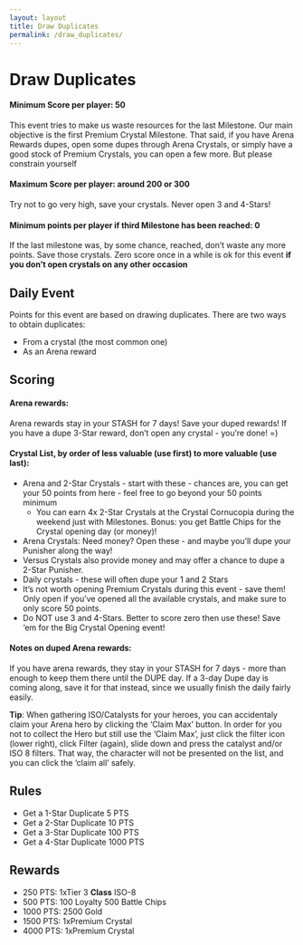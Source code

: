 ```yaml
---
layout: layout
title: Draw Duplicates
permalink: /draw_duplicates/
---
```


# Draw Duplicates
#### Minimum Score per player: 50

This event tries to make us waste resources for the last Milestone. Our main objective is the first Premium Crystal Milestone. 
That said, if you have Arena Rewards dupes, open some dupes through Arena Crystals, or simply have a good stock of Premium Crystals, you can open a few more. But please constrain yourself

#### Maximum Score per player: around 200 or 300
Try not to go very high, save your crystals. Never open 3 and 4-Stars!

#### Minimum points per player if third Milestone has been reached: 0

If the last milestone was, by some chance, reached, don’t waste any more points. Save those crystals. 
Zero score once in a while is ok for this event **if you don’t open crystals on any other occasion**

## Daily Event
Points for this event are based on drawing duplicates. There are two ways to obtain duplicates:

- From a crystal (the most common one)
- As an Arena reward

## Scoring

#### Arena rewards:
Arena rewards stay in your STASH for 7 days! Save your duped rewards!
If you have a dupe 3-Star reward, don’t open any crystal - you’re done! =)

#### Crystal List, by order of less valuable (use first) to more valuable (use last):

- Arena and 2-Star Crystals - start with these - chances are, you can get your 50 points from here - feel free to go beyond your 50 points minimum
	- You can earn 4x 2-Star Crystals at the Crystal Cornucopia during the weekend just with Milestones. Bonus: you get Battle Chips for the Crystal opening day (or money)!
- Arena Crystals: Need money? Open these - and maybe you’ll dupe your Punisher along the way!
- Versus Crystals also provide money and may offer a chance to dupe a 2-Star Punisher.
- Daily crystals - these will often dupe your 1 and 2 Stars
- It’s not worth opening Premium Crystals during this event - save them! Only open if you’ve opened all the available crystals, and make sure to only score 50 points.
- Do NOT use 3 and 4-Stars. Better to score zero then use these! Save ‘em for the Big Crystal Opening event!

#### Notes on duped Arena rewards:
If you have arena rewards, they stay in your STASH for 7 days - more than enough to keep them there until the DUPE day. 
If a 3-day Dupe day is coming along, save it for that instead, since we usually finish the daily fairly easily.

**Tip**: When gathering ISO/Catalysts for your heroes, you can accidentaly claim your Arena hero by clicking the ‘Claim Max’ button. 
In order for you not to collect the Hero but still use the ‘Claim Max’, just click the filter icon (lower right), click Filter (again), slide down and press the catalyst and/or ISO 8 filters. That way, the character will not be presented on the list, and you can click the ‘claim all’ safely.

## Rules
- Get a 1-Star Duplicate 5 PTS
- Get a 2-Star Duplicate 10 PTS
- Get a 3-Star Duplicate 100 PTS
- Get a 4-Star Duplicate 1000 PTS

## Rewards
- 250 PTS: 1xTier 3 **Class** ISO-8
- 500 PTS: 100 Loyalty 500 Battle Chips
- 1000 PTS: 2500 Gold
- 1500 PTS: 1xPremium Crystal
- 4000 PTS: 1xPremium Crystal